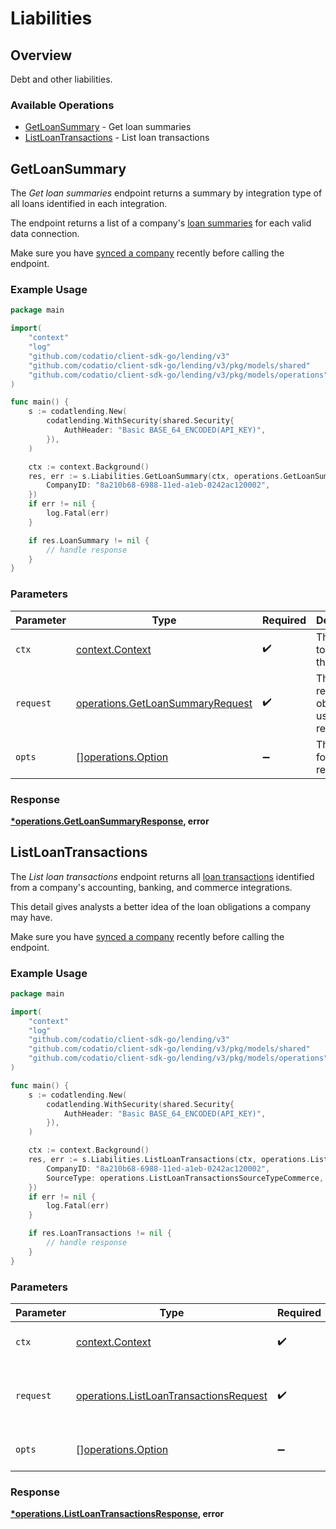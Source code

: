 # Liabilities

## Overview

Debt and other liabilities.

### Available Operations

* [GetLoanSummary](#getloansummary) - Get loan summaries
* [ListLoanTransactions](#listloantransactions) - List loan transactions

## GetLoanSummary

The *Get loan summaries* endpoint returns a summary by integration type of all loans identified in each integration.

The endpoint returns a list of a company's [loan summaries](https://docs.codat.io/lending-api#/schemas/LoanSummary) for each valid data connection.

Make sure you have [synced a company](https://docs.codat.io/lending-api#/operations/refresh-company-data) recently before calling the endpoint.


### Example Usage

```go
package main

import(
	"context"
	"log"
	"github.com/codatio/client-sdk-go/lending/v3"
	"github.com/codatio/client-sdk-go/lending/v3/pkg/models/shared"
	"github.com/codatio/client-sdk-go/lending/v3/pkg/models/operations"
)

func main() {
    s := codatlending.New(
        codatlending.WithSecurity(shared.Security{
            AuthHeader: "Basic BASE_64_ENCODED(API_KEY)",
        }),
    )

    ctx := context.Background()
    res, err := s.Liabilities.GetLoanSummary(ctx, operations.GetLoanSummaryRequest{
        CompanyID: "8a210b68-6988-11ed-a1eb-0242ac120002",
    })
    if err != nil {
        log.Fatal(err)
    }

    if res.LoanSummary != nil {
        // handle response
    }
}
```

### Parameters

| Parameter                                                                            | Type                                                                                 | Required                                                                             | Description                                                                          |
| ------------------------------------------------------------------------------------ | ------------------------------------------------------------------------------------ | ------------------------------------------------------------------------------------ | ------------------------------------------------------------------------------------ |
| `ctx`                                                                                | [context.Context](https://pkg.go.dev/context#Context)                                | :heavy_check_mark:                                                                   | The context to use for the request.                                                  |
| `request`                                                                            | [operations.GetLoanSummaryRequest](../../models/operations/getloansummaryrequest.md) | :heavy_check_mark:                                                                   | The request object to use for the request.                                           |
| `opts`                                                                               | [][operations.Option](../../models/operations/option.md)                             | :heavy_minus_sign:                                                                   | The options for this request.                                                        |


### Response

**[*operations.GetLoanSummaryResponse](../../models/operations/getloansummaryresponse.md), error**


## ListLoanTransactions

The *List loan transactions* endpoint returns all [loan transactions](https://docs.codat.io/lending-api#/schemas/LoanTransactions) identified from a company's accounting, banking, and commerce integrations.

This detail gives analysts a better idea of the loan obligations a company may have.

Make sure you have [synced a company](https://docs.codat.io/lending-api#/operations/refresh-company-data) recently before calling the endpoint.


### Example Usage

```go
package main

import(
	"context"
	"log"
	"github.com/codatio/client-sdk-go/lending/v3"
	"github.com/codatio/client-sdk-go/lending/v3/pkg/models/shared"
	"github.com/codatio/client-sdk-go/lending/v3/pkg/models/operations"
)

func main() {
    s := codatlending.New(
        codatlending.WithSecurity(shared.Security{
            AuthHeader: "Basic BASE_64_ENCODED(API_KEY)",
        }),
    )

    ctx := context.Background()
    res, err := s.Liabilities.ListLoanTransactions(ctx, operations.ListLoanTransactionsRequest{
        CompanyID: "8a210b68-6988-11ed-a1eb-0242ac120002",
        SourceType: operations.ListLoanTransactionsSourceTypeCommerce,
    })
    if err != nil {
        log.Fatal(err)
    }

    if res.LoanTransactions != nil {
        // handle response
    }
}
```

### Parameters

| Parameter                                                                                        | Type                                                                                             | Required                                                                                         | Description                                                                                      |
| ------------------------------------------------------------------------------------------------ | ------------------------------------------------------------------------------------------------ | ------------------------------------------------------------------------------------------------ | ------------------------------------------------------------------------------------------------ |
| `ctx`                                                                                            | [context.Context](https://pkg.go.dev/context#Context)                                            | :heavy_check_mark:                                                                               | The context to use for the request.                                                              |
| `request`                                                                                        | [operations.ListLoanTransactionsRequest](../../models/operations/listloantransactionsrequest.md) | :heavy_check_mark:                                                                               | The request object to use for the request.                                                       |
| `opts`                                                                                           | [][operations.Option](../../models/operations/option.md)                                         | :heavy_minus_sign:                                                                               | The options for this request.                                                                    |


### Response

**[*operations.ListLoanTransactionsResponse](../../models/operations/listloantransactionsresponse.md), error**

